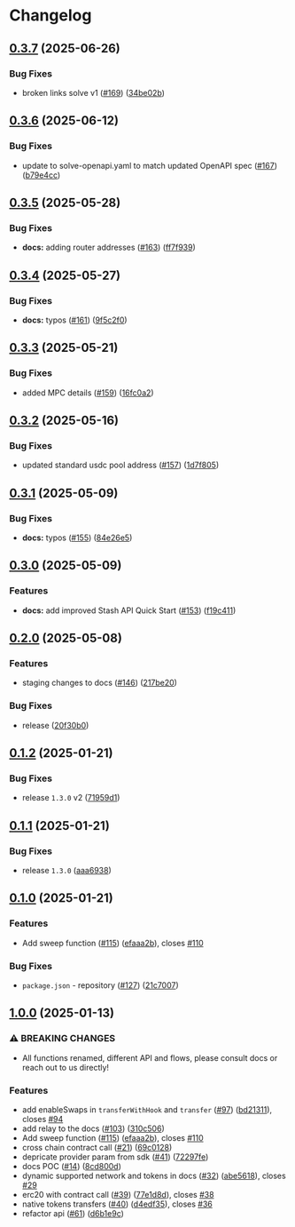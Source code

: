# Changelog

## [0.3.7](https://github.com/sprintertech/sprinter-sdk/compare/docs-v0.3.6...docs-v0.3.7) (2025-06-26)


### Bug Fixes

* broken links solve v1 ([#169](https://github.com/sprintertech/sprinter-sdk/issues/169)) ([34be02b](https://github.com/sprintertech/sprinter-sdk/commit/34be02b69ef86a3b7cb9d27ec1bb24f69889be40))

## [0.3.6](https://github.com/sprintertech/sprinter-sdk/compare/docs-v0.3.5...docs-v0.3.6) (2025-06-12)


### Bug Fixes

* update to solve-openapi.yaml to match updated OpenAPI spec ([#167](https://github.com/sprintertech/sprinter-sdk/issues/167)) ([b79e4cc](https://github.com/sprintertech/sprinter-sdk/commit/b79e4cc7ce82df46bb8a6894b11f379dd6536dbb))

## [0.3.5](https://github.com/sprintertech/sprinter-sdk/compare/docs-v0.3.4...docs-v0.3.5) (2025-05-28)

### Bug Fixes

- **docs:** adding router addresses ([#163](https://github.com/sprintertech/sprinter-sdk/issues/163)) ([ff7f939](https://github.com/sprintertech/sprinter-sdk/commit/ff7f939bf87b6730fb5cdf409f1541c2c4aa95b7))

## [0.3.4](https://github.com/sprintertech/sprinter-sdk/compare/docs-v0.3.3...docs-v0.3.4) (2025-05-27)

### Bug Fixes

- **docs:** typos ([#161](https://github.com/sprintertech/sprinter-sdk/issues/161)) ([9f5c2f0](https://github.com/sprintertech/sprinter-sdk/commit/9f5c2f09d873bff398fa350d91f36829c9ba6220))

## [0.3.3](https://github.com/sprintertech/sprinter-sdk/compare/docs-v0.3.2...docs-v0.3.3) (2025-05-21)

### Bug Fixes

- added MPC details ([#159](https://github.com/sprintertech/sprinter-sdk/issues/159)) ([16fc0a2](https://github.com/sprintertech/sprinter-sdk/commit/16fc0a28ff7925c2643a313d572773d10f1b4619))

## [0.3.2](https://github.com/sprintertech/sprinter-sdk/compare/docs-v0.3.1...docs-v0.3.2) (2025-05-16)

### Bug Fixes

- updated standard usdc pool address ([#157](https://github.com/sprintertech/sprinter-sdk/issues/157)) ([1d7f805](https://github.com/sprintertech/sprinter-sdk/commit/1d7f805851280185ef7f9627645935e4dc2cc962))

## [0.3.1](https://github.com/sprintertech/sprinter-sdk/compare/docs-v0.3.0...docs-v0.3.1) (2025-05-09)

### Bug Fixes

- **docs:** typos ([#155](https://github.com/sprintertech/sprinter-sdk/issues/155)) ([84e26e5](https://github.com/sprintertech/sprinter-sdk/commit/84e26e5f0439d8d4429f7936fd53d7d08804430e))

## [0.3.0](https://github.com/sprintertech/sprinter-sdk/compare/docs-v0.2.0...docs-v0.3.0) (2025-05-09)

### Features

- **docs:** add improved Stash API Quick Start ([#153](https://github.com/sprintertech/sprinter-sdk/issues/153)) ([f19c411](https://github.com/sprintertech/sprinter-sdk/commit/f19c411311d60f0f8af76590d0435e9d7716bad8))

## [0.2.0](https://github.com/sprintertech/sprinter-sdk/compare/docs-v0.1.3...docs-v0.2.0) (2025-05-08)

### Features

- staging changes to docs ([#146](https://github.com/sprintertech/sprinter-sdk/issues/146)) ([217be20](https://github.com/sprintertech/sprinter-sdk/commit/217be201118073cf5e01afedd5e6c213d10a5b5e))

### Bug Fixes

- release ([20f30b0](https://github.com/sprintertech/sprinter-sdk/commit/20f30b0ed2a6b8410650beb6825346e79b38eb8b))

## [0.1.2](https://github.com/sprintertech/sprinter-sdk/compare/docs-v0.1.1...docs-v0.1.2) (2025-01-21)

### Bug Fixes

- release `1.3.0` v2 ([71959d1](https://github.com/sprintertech/sprinter-sdk/commit/71959d1d8b5583fb27a36826415d5f7fe8ab9581))

## [0.1.1](https://github.com/sprintertech/sprinter-sdk/compare/docs-v0.1.0...docs-v0.1.1) (2025-01-21)

### Bug Fixes

- release `1.3.0` ([aaa6938](https://github.com/sprintertech/sprinter-sdk/commit/aaa69388e4910f92d53fe14ea08785cd63ef4176))

## [0.1.0](https://github.com/sprintertech/sprinter-sdk/compare/docs-v0.0.1...docs-v0.1.0) (2025-01-21)

### Features

- Add sweep function ([#115](https://github.com/sprintertech/sprinter-sdk/issues/115)) ([efaaa2b](https://github.com/sprintertech/sprinter-sdk/commit/efaaa2b3d8674e46b264caddcd373218c3f552c1)), closes [#110](https://github.com/sprintertech/sprinter-sdk/issues/110)

### Bug Fixes

- `package.json` - repository ([#127](https://github.com/sprintertech/sprinter-sdk/issues/127)) ([21c7007](https://github.com/sprintertech/sprinter-sdk/commit/21c70077d2e5ef83730f730990e849f8d54ec8c0))

## [1.0.0](https://github.com/ChainSafe/sprinter-ts/compare/docs-v0.0.1...docs-v1.0.0) (2025-01-13)

### ⚠ BREAKING CHANGES

- All functions renamed, different API and flows, please consult docs or reach out to us directly!

### Features

- add enableSwaps in `transferWithHook` and `transfer` ([#97](https://github.com/ChainSafe/sprinter-ts/issues/97)) ([bd21311](https://github.com/ChainSafe/sprinter-ts/commit/bd213119b2eb8f41d574cbf2fd81d63296d08816)), closes [#94](https://github.com/ChainSafe/sprinter-ts/issues/94)
- add relay to the docs ([#103](https://github.com/ChainSafe/sprinter-ts/issues/103)) ([310c506](https://github.com/ChainSafe/sprinter-ts/commit/310c5062dfbbcf25efd5bea012c03cb236b56547))
- Add sweep function ([#115](https://github.com/ChainSafe/sprinter-ts/issues/115)) ([efaaa2b](https://github.com/ChainSafe/sprinter-ts/commit/efaaa2b3d8674e46b264caddcd373218c3f552c1)), closes [#110](https://github.com/ChainSafe/sprinter-ts/issues/110)
- cross chain contract call ([#21](https://github.com/ChainSafe/sprinter-ts/issues/21)) ([69c0128](https://github.com/ChainSafe/sprinter-ts/commit/69c0128862aa8013d349a615a45a360dd091585e))
- depricate provider param from sdk ([#41](https://github.com/ChainSafe/sprinter-ts/issues/41)) ([72297fe](https://github.com/ChainSafe/sprinter-ts/commit/72297feaff4b98ffcb8ee8f3005f786c5cd9ae72))
- docs POC ([#14](https://github.com/ChainSafe/sprinter-ts/issues/14)) ([8cd800d](https://github.com/ChainSafe/sprinter-ts/commit/8cd800d0729a2d03f7fca821f5f69ef6556b1ac1))
- dynamic supported network and tokens in docs ([#32](https://github.com/ChainSafe/sprinter-ts/issues/32)) ([abe5618](https://github.com/ChainSafe/sprinter-ts/commit/abe5618f56a07548f26963d98bdbe9a7bb301655)), closes [#29](https://github.com/ChainSafe/sprinter-ts/issues/29)
- erc20 with contract call ([#39](https://github.com/ChainSafe/sprinter-ts/issues/39)) ([77e1d8d](https://github.com/ChainSafe/sprinter-ts/commit/77e1d8dceaa4ffa14931c4cddc7897048af9e607)), closes [#38](https://github.com/ChainSafe/sprinter-ts/issues/38)
- native tokens transfers ([#40](https://github.com/ChainSafe/sprinter-ts/issues/40)) ([d4edf35](https://github.com/ChainSafe/sprinter-ts/commit/d4edf3599f74ccce3827fc9291d1c2bcfcc5eea6)), closes [#36](https://github.com/ChainSafe/sprinter-ts/issues/36)
- refactor api ([#61](https://github.com/ChainSafe/sprinter-ts/issues/61)) ([d6b1e9c](https://github.com/ChainSafe/sprinter-ts/commit/d6b1e9caa9c4bf91442b119c19e8b7904a3f9af9))
